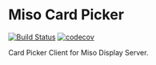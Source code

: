 # Miso Card Picker

[![Build Status](https://travis-ci.org/magicunderground/miso-card-picker.svg?branch=master)](https://travis-ci.org/magicunderground/miso-card-picker)
[![codecov](https://codecov.io/gh/magicunderground/miso-card-picker/branch/master/graph/badge.svg)](https://codecov.io/gh/magicunderground/miso-card-picker)

Card Picker Client for Miso Display Server.
